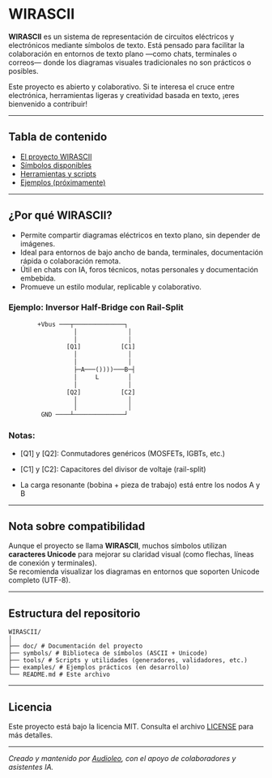 # WIRASCII

**WIRASCII** es un sistema de representación de circuitos eléctricos y electrónicos mediante símbolos de texto. Está pensado para facilitar la colaboración en entornos de texto plano —como chats, terminales o correos— donde los diagramas visuales tradicionales no son prácticos o posibles.

Este proyecto es abierto y colaborativo. Si te interesa el cruce entre electrónica, herramientas ligeras y creatividad basada en texto, ¡eres bienvenido a contribuir!

---

## Tabla de contenido

- [El proyecto WIRASCII](doc/the-project.md)
- [Símbolos disponibles](symbols/)
- [Herramientas y scripts](tools/)
- [Ejemplos (próximamente)](examples/)

---

## ¿Por qué WIRASCII?

- Permite compartir diagramas eléctricos en texto plano, sin depender de imágenes.
- Ideal para entornos de bajo ancho de banda, terminales, documentación rápida o colaboración remota.
- Útil en chats con IA, foros técnicos, notas personales y documentación embebida.
- Promueve un estilo modular, replicable y colaborativo.

### Ejemplo: Inversor Half-Bridge con Rail-Split

```txt
        +Vbus ───┬──────────────┐
                  │              │
                  │              │
                [Q1]           [C1]
                  │              │
                  │              │
                  ├─A───())))───B─┤
                  │     L        │
                  │              │
                [Q2]           [C2]
                  │              │
                  │              │
         GND ────┴──────────────┘
```
### Notas:

- [Q1] y [Q2]: Conmutadores genéricos (MOSFETs, IGBTs, etc.)

- [C1] y [C2]: Capacitores del divisor de voltaje (rail-split)

- La carga resonante (bobina + pieza de trabajo) está entre los nodos A y B

---

## Nota sobre compatibilidad

Aunque el proyecto se llama **WIRASCII**, muchos símbolos utilizan **caracteres Unicode** para mejorar su claridad visual (como flechas, líneas de conexión y terminales).  
Se recomienda visualizar los diagramas en entornos que soporten Unicode completo (UTF-8).

---

## Estructura del repositorio
```
WIRASCII/
│
├── doc/ # Documentación del proyecto
├── symbols/ # Biblioteca de símbolos (ASCII + Unicode)
├── tools/ # Scripts y utilidades (generadores, validadores, etc.)
├── examples/ # Ejemplos prácticos (en desarrollo)
└── README.md # Este archivo
```

---

## Licencia

Este proyecto está bajo la licencia MIT. Consulta el archivo [LICENSE](LICENSE) para más detalles.

---

*Creado y mantenido por [Audioleo](https://github.com/Audioleo), con el apoyo de colaboradores y asistentes IA.*

